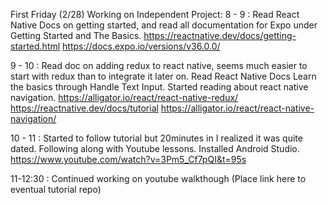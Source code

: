 First Friday (2/28) Working on Independent Project:
8 - 9 : Read React Native Docs on getting started, and read all documentation for Expo under Getting Started and The Basics.
https://reactnative.dev/docs/getting-started.html
https://docs.expo.io/versions/v36.0.0/

9 - 10 : Read doc on adding redux to react native, seems much easier to start with redux than to integrate it later on. Read React Native Docs Learn the basics through Handle Text Input. Started reading about react native navigation.
https://alligator.io/react/react-native-redux/
https://reactnative.dev/docs/tutorial
https://alligator.io/react/react-native-navigation/


10 - 11 : Started to follow tutorial but 20minutes in I realized it was quite dated. Following along with Youtube lessons. Installed Android Studio.
https://www.youtube.com/watch?v=3Pm5_Cf7pQI&t=95s

11-12:30 : Continued working on youtube walkthough
(Place link here to eventual tutorial repo)
